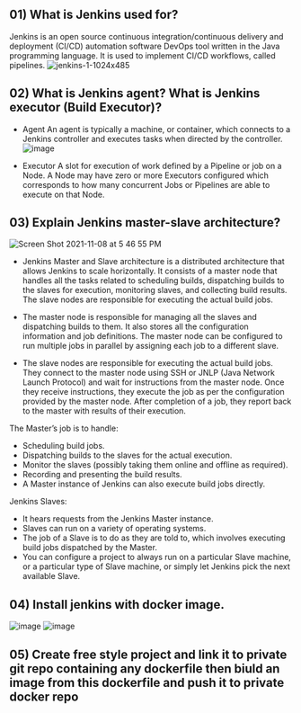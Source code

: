 ## 01) What is Jenkins used for?
Jenkins is an open source continuous integration/continuous delivery and deployment (CI/CD) automation software DevOps tool written in the Java programming language. It is used to implement CI/CD workflows, called pipelines.
![jenkins-1-1024x485](https://user-images.githubusercontent.com/28235504/215786517-73cf756a-e442-4e69-bfa3-394101f4824a.png)


## 02) What is Jenkins agent? What is Jenkins executor (Build Executor)?
  - Agent
  An agent is typically a machine, or container, which connects to a Jenkins controller and executes tasks when directed by the controller.
  ![image](https://user-images.githubusercontent.com/28235504/215788259-0a9386b4-3bd1-4deb-a75c-ff1832497e27.png)

  - Executor
  A slot for execution of work defined by a Pipeline or job on a Node. A Node may have zero or more Executors configured which corresponds to how many concurrent Jobs or Pipelines are able to execute on that Node.

## 03) Explain Jenkins master-slave architecture?
![Screen Shot 2021-11-08 at 5 46 55 PM](https://user-images.githubusercontent.com/28235504/215790667-9ee2f1a1-739e-4158-9473-29b006d52f95.png)
- Jenkins Master and Slave architecture is a distributed architecture that allows Jenkins to scale horizontally. It consists of a master node that handles all the tasks related to scheduling builds, dispatching builds to the slaves for execution, monitoring slaves, and collecting build results. The slave nodes are responsible for executing the actual build jobs.

- The master node is responsible for managing all the slaves and dispatching builds to them. It also stores all the configuration information and job definitions. The master node can be configured to run multiple jobs in parallel by assigning each job to a different slave.

- The slave nodes are responsible for executing the actual build jobs. They connect to the master node using SSH or JNLP (Java Network Launch Protocol) and wait for instructions from the master node. Once they receive instructions, they execute the job as per the configuration provided by the master node. After completion of a job, they report back to the master with results of their execution.

The Master’s job is to handle:
 - Scheduling build jobs.
 - Dispatching builds to the slaves for the actual execution.
 - Monitor the slaves (possibly taking them online and offline as required).
 - Recording and presenting the build results.
 - A Master instance of Jenkins can also execute build jobs directly.

Jenkins Slaves:
 - It hears requests from the Jenkins Master instance.
 - Slaves can run on a variety of operating systems.
 - The job of a Slave is to do as they are told to, which involves executing build jobs dispatched by the Master.
 - You can configure a project to always run on a particular Slave machine, or a particular type of Slave machine, or simply let Jenkins pick the next available Slave.



## 04) Install jenkins with docker image.
![image](https://user-images.githubusercontent.com/28235504/215803237-b47fa80e-7dfa-4396-9648-4de8219265bd.png)
![image](https://user-images.githubusercontent.com/28235504/215803352-c5c719fc-f674-494e-8603-eca359d506c8.png)


## 05) Create free style project and link it to private git repo containing any dockerfile then biuld an image from this dockerfile and push it to private docker repo  
